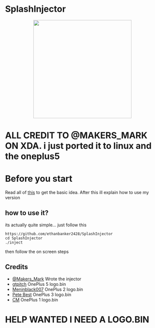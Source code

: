 # SplashInjector

<p align="center">
<img src="https://github.com/ethanbanker2428/SplashInjector/blob/1.5/src/info/logo.png" width="320px" height="320px" > 
</p>

# ALL CREDIT TO @MAKERS_MARK ON XDA. i just ported it to linux and the oneplus5
# Before you start #
Read all of [this](https://forum.xda-developers.com/oneplus-3/themes/mod-splash-screen-image-injector-t3441999) to get the basic idea.
After this ill explain how to use my version

## how to use it? ##
its actually quite simple... just follow this
	
	https://github.com/ethanbanker2428/SplashInjector
	cd SplashInjector
	./inject

then follow the on screen steps

## Credits ##
* [@Makers_Mark](https://forum.xda-developers.com/member.php?u=5448769) Wrote the injector
* [gtpitch](https://github.com/gtpitch) OnePlus 5 logo.bin
* [Meninblack007](https://github.com/Meninblack007) OnePlus 2 logo.bin
* [Pete Best](https://drive.google.com/drive/folders/0B260dxr9nvchMGRMa3N5b2FVdEk) OnePlus 3 logo.bin
* [CM](https://lineageos.org/) OnePlus 1 logo.bin

# HELP WANTED I NEED A LOGO.BIN #